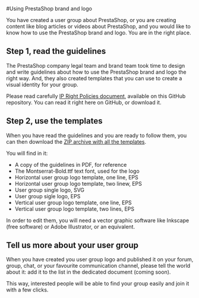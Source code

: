 #Using PrestaShop brand and logo

You have created a user group about PrestaShop, or you are creating content like blog articles or videos about PrestaShop, and you would like to know how to use the PrestaShop brand and logo. You are in the right place.


## Step 1, read the guidelines

The PrestaShop company legal team and brand team took time to design and write guidelines about how to use the PrestaShop brand and logo the right way. And, they also created templates that you can use to create a visual identity for your group.

Please read carefully [IP Right Policies document](ip-rights-policy/ip-right-policies.pdf), available on this GitHub repository. You can read it right here on GitHub, or download it.


## Step 2, use the templates

When you have read the guidelines and you are ready to follow them, you can then download the [ZIP archive with all the templates](PrestaShop_Privacy_Policies-20200917T134341Z-001.zip).

You will find in it:
- A copy of the guidelines in PDF, for reference
- The Montserrat-Bold.ttf text font, used for the logo
- Horizontal user group logo template, one line, EPS
- Horizontal user group logo template, two linew, EPS
- User group single logo, SVG
- User group sigle logo, EPS
- Vertical user group logo template, one line, EPS
- Vertical user group logo template, two lines, EPS

In order to edit them, you will need a vector graphic software like Inkscape (free software) or Adobe Illustrator, or an equivalent.


## Tell us more about your user group

When you have created you user group logo and published it on your forum, group, chat, or your favourite communication channel, please tell the world about it: add it to the list in the dedicated document (coming soon).

This way, interested people will be able to find your group easily and join it with a few clicks.

